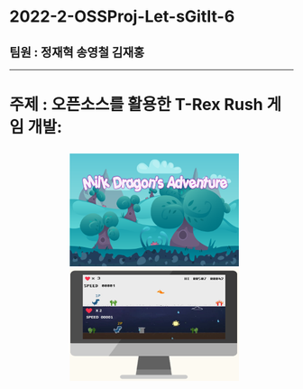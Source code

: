# 2022-2-OSSProj-Let-sGitIt-6

## 팀원 : 정재혁 송영철 김재홍
---

# 주제 : 오픈소스를 활용한 T-Rex Rush 게임 개발:
<center>
    <div style = "padding: 10px 1px 2px 10px;">
        <img src="sprites/intro_bg.png" width="300" height="200"/>
        <img src="sprites/complete_screen.png" width="300" height="200"/>
    </div>
</center>
